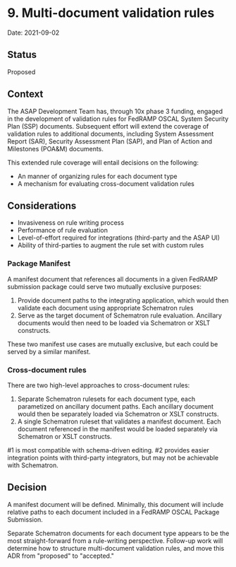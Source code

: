 # 9. Multi-document validation rules

Date: 2021-09-02

## Status

Proposed

## Context

The ASAP Development Team has, through 10x phase 3 funding, engaged in the development of validation rules for FedRAMP OSCAL System Security Plan (SSP) documents. Subsequent effort will extend the coverage of validation rules to additional documents, including System Assessment Report (SAR), Security Assessment Plan (SAP), and Plan of Action and Milestones (POA&M) documents.

This extended rule coverage will entail decisions on the following:

- An manner of organizing rules for each document type
- A mechanism for evaluating cross-document validation rules

## Considerations

- Invasiveness on rule writing process
- Performance of rule evaluation
- Level-of-effort required for integrations (third-party and the ASAP UI)
- Ability of third-parties to augment the rule set with custom rules

### Package Manifest

A manifest document that references all documents in a given FedRAMP submission package could serve two mutually exclusive purposes:

1) Provide document paths to the integrating application, which would then validate each document using appropriate Schematron rules
2) Serve as the target document of Schematron rule evaluation. Ancillary documents would then need to be loaded via Schematron or XSLT constructs.

These two manifest use cases are mutually exclusive, but each could be served by a similar manifest.

### Cross-document rules

There are two high-level approaches to cross-document rules:

1) Separate Schematron rulesets for each document type, each parametized on ancillary document paths. Each ancillary document would then be separately loaded via Schematron or XSLT constructs.
2) A single Schematron ruleset that validates a manifest document. Each document referenced in the manifest would be loaded separately via Schematron or XSLT constructs.

#1 is most compatible with schema-driven editing. #2 provides easier integration points with third-party integrators, but may not be achievable with Schematron.

## Decision

A manifest document will be defined. Minimally, this document will include relative paths to each document included in a FedRAMP OSCAL Package Submission.

Separate Schematron documents for each document type appears to be the most straight-forward from a rule-writing perspective. Follow-up work will determine how to structure multi-document validation rules, and move this ADR from "proposed" to "accepted."
